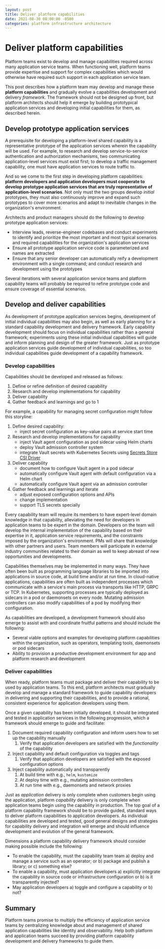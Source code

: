 ```yaml
---
layout: post
title: Deliver platform capabilities
date: 2021-08-30 08:00:00 -0500
categories: platform infrastructure architecture
---
```


# Deliver platform capabilities

Platform teams exist to develop and manage capabilities required across many application service teams. When functioning well, platform teams provide expertise and support for complex capabilities which would otherwise have required such support in each application service team.

This post describes how a platform team may develop and manage these **platform capabilities** and gradually evolve a capabilities development and delivery _framework_. The framework should not be designed up front, but platform architects should help it emerge by building prototypical application services and developing initial capabilities for them, as described herein.

## Develop prototype application services

A prerequisite for developing a platform-level shared capability is a representative prototype of the application services wherein the capability will be used. For example, to research and develop service-to-service authentication and authorization mechanisms, two communicating application-level services must exist first; to develop a traffic management capability, one must have application services to route traffic to.

And so we come to the first step in developing platform capabilities: **platform developers and application developers must cooperate to develop prototype application services that are truly representative of application-level scenarios**. Not only must the two groups develop _initial_ prototypes, they must also continuously improve and expand such prototypes to cover more scenarios and adapt to inevitable changes in the organization's environment.

Architects and product managers should do the following to develop prototype application services:

- Interview leads, reverse-engineer codebases and conduct experiments to identify and prioritize the most important and most typical scenarios and required capabilities for the organization's application services
- Ensure all prototype application service code is parameterized and names are extracted
- Ensure that any senior developer can automatically reify a development environment with a single command; and conduct research and development using the prototypes

Several iterations with several application service teams and platform capability teams will probably be required to refine prototype code and ensure coverage of essential scenarios.

## Develop and deliver capabilities

As development of prototype application services begins, development of initial individual capabilities may also begin, as well as early planning for a standard capability development and delivery framework. Early capability development should focus on individual capabilities rather than a general framework; experiments using these initial individual capabilities will guide and inform planning and design of the greater framework. Just as prototype application services guide development of individual capabilities, so too individual capabilities guide development of a capability framework.

### Develop capabilities

Capabilities should be developed and released as follows:

1. Define or refine definition of desired capability
1. Research and develop implementations for capability
1. Deliver capability
1. Gather feedback and learnings and go to 1

For example, a capability for managing secret configuration might follow this storyline:

1. Define desired capability:
    - inject secret configuration as key-value pairs at service start time
2. Research and develop implementations for capability
    - inject Vault agent configuration as pod sidecar using Helm charts
    - deploy Vault admission controller system
    - integrate Vault secrets with Kubernetes Secrets using [Secrets Store CSI Driver](https://secrets-store-csi-driver.sigs.k8s.io/)
3. Deliver capability
    - document how to configure Vault agent in a pod sidecar
    - automatically configure Vault agent with default configuration via a Helm chart
    - automatically configure Vault agent via an admission controller
4. Gather feedback and learnings and iterate
    - adjust exposed configuration options and APIs
    - change implementation
    - support TLS secrets specially

Every capability team will require its members to have expert-level domain knowledge in that capability, alleviating the need for developers in application teams to be expert in the domain. Developers on the team will develop the internal implementation of the capability based on their expertise in it, application service requirements, and the constraints imposed by the organization's environment. PMs will share that knowledge with other partners and users. Team members will participate in external industry communities related to their domain as well to keep abreast of new opportunities and developments.

Capabilities themselves may be implemented in many ways. They have often been built as programming language libraries to be imported into applications in source code, at build time and/or at run time. In cloud-native applications, capabilities are often built as independent processes which communicate with a service's main process via transports like HTTP, GRPC or TCP. In Kubernetes, supporting processes are typically deployed as sidecars in a pod or daemonsets on every node. Mutating admission controllers can also modify capabilities of a pod by modifying their configuration.

As capabilities are developed, a development framework should also emerge to assist with and coordinate fruitful patterns and should include the following:

- Several viable options and examples for developing platform capabilities within the organization, such as operators, templating tools, daemonsets or pod sidecars
- Ability to provision a productive development environment for app and platform research and development

### Deliver capabilities

When ready, platform teams must package and deliver their capability to be used by application teams. To this end, platform architects must gradually develop and manage a standard framework to guide capability developers in delivering and supporting their capabilities, and to provide a rational, consistent experience for application developers using them.

Once a given capability has been initially developed, it should be integrated and tested in application services in the following progression, which a framework should emerge to guide and facilitate:

1. Document required capability configuration and inform users how to set up the capability manually
    1. Verify that application developers are satisfied with the _functionality_ of the capability
1. Inject capability and default configuration via toggles and tags
    1. Verify that application developers are satisfied with the exposed configuration options
1. Inject capability automatically and transparently
    1. At build time with e.g., `helm`, `kustomize`
    1. At deploy time with e.g., mutating admission controllers
    1. At run time with e.g., daemonsets and network proxies

Just as _application_ delivery is only complete when customers begin using the application, platform _capability_ delivery is only complete when application teams begin using the capability in production. The top goal of a platform capability framework should be to provide guided, standard ways to deliver platform capabilities to application developers. As individual capabilities are developed and tested, good general designs and strategies for capability delivery and integration will emerge and should influence development and evolution of the general framework. 

Dimensions a platform capability delivery framework should consider making possible include the following:

- To enable the capability, must the capability team team a) deploy and manage a service such as an operator; or b) package and publish a library; or c) something else?
- To enable a capability, must application developers a) explicitly integrate the capability in source code or infrastructure configuration or b) is it transparently injected?
- May application developers a) toggle and configure a capability or b) not?

## Summary

Platform teams promise to multiply the efficiency of application service teams by centralizing knowledge about and management of shared application capabilities like identity and observability. Help both platform and application teams succeed by providing platform capability development and delivery frameworks to guide them.